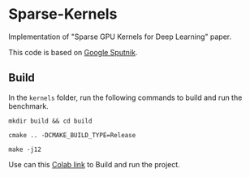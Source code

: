 # Sparse-Kernels

Implementation of "Sparse GPU Kernels for Deep Learning" paper.

This code is based on [Google Sputnik](https://github.com/google-research/sputnik).

## Build

In the ```kernels``` folder, run the following commands to build and run the benchmark.

```mkdir build && cd build```

```cmake .. -DCMAKE_BUILD_TYPE=Release```

```make -j12```

Use can this [Colab link](https://colab.research.google.com/drive/1ws-o_njQ9Esi8p7EM1aFw8-dcMIFQXaw?usp=sharing) to Build and run the project.
